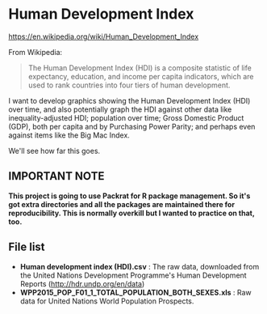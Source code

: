 # Human Development Index

https://en.wikipedia.org/wiki/Human_Development_Index

From Wikipedia:
> The Human Development Index (HDI) is a composite statistic of life expectancy, education, and income per capita indicators, which are used to rank countries into four tiers of human development.

I want to develop graphics showing the Human Development Index (HDI) over time, and also potentially graph the HDI against other data like inequality-adjusted HDI; population over time; Gross Domestic Product (GDP), both per capita and by Purchasing Power Parity; and perhaps even against items like the Big Mac Index.

We'll see how far this goes.

## IMPORTANT NOTE

**This project is going to use Packrat for R package management. So it's got extra directories and all the packages are maintained there for reproducibility. This is normally overkill but I wanted to practice on that, too.**

## File list

 * **Human development index (HDI).csv** : The raw data, downloaded from the United Nations Development Programme's Human Development Reports (http://hdr.undp.org/en/data)
 * **WPP2015_POP_F01_1_TOTAL_POPULATION_BOTH_SEXES.xls** : Raw data for United Nations World Population Prospects.
